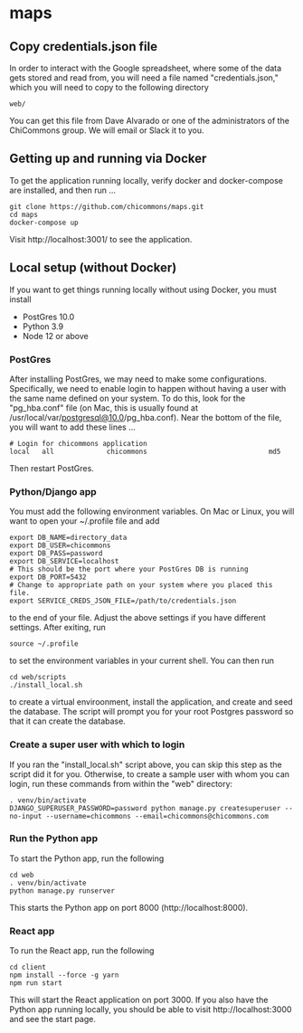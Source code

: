 # maps
          
## Copy credentials.json file

In order to interact with the Google spreadsheet, where some of the data gets stored and read from, you will need a file named "credentials.json," which you will need to copy to the following directory

```
web/
```

You can get this file from Dave Alvarado or one of the administrators of the ChiCommons group.  We will email or Slack it to you.
   
## Getting up and running via Docker 
 
To get the application running locally, verify docker and docker-compose are installed, and then run ...

```
git clone https://github.com/chicommons/maps.git
cd maps
docker-compose up
```

Visit http://localhost:3001/ to see the application.
 
## Local setup (without Docker)

If you want to get things running locally without using Docker, you must install

- PostGres 10.0
- Python 3.9
- Node 12 or above

### PostGres

After installing PostGres, we may need to make some configurations.  Specifically, we need to enable login to happen without having a user with the same name defined on your system.  To do this, look for the "pg_hba.conf" file (on Mac, this is usually found at /usr/local/var/postgresql@10.0/pg_hba.conf).  Near the bottom of the file, you will want to add these lines ...
 
```
# Login for chicommons application
local   all             chicommons                              md5
```

Then restart PostGres.

### Python/Django app 

You must add the following environment variables.  On Mac or Linux, you will want to open your ~/.profile file and add

```
export DB_NAME=directory_data
export DB_USER=chicommons
export DB_PASS=password
export DB_SERVICE=localhost
# This should be the port where your PostGres DB is running
export DB_PORT=5432
# Change to appropriate path on your system where you placed this file.
export SERVICE_CREDS_JSON_FILE=/path/to/credentials.json
```

to the end of your file.  Adjust the above settings if you have different settings.  After exiting, run

```
source ~/.profile
```

to set the environment variables in your current shell.  You can then run

```
cd web/scripts
./install_local.sh
```

to create a virtual enviroonment, install the application, and create and seed the database.  The script will prompt you for your root Postgres password so that it can create the database.

### Create a super user with which to login

If you ran the "install_local.sh" script above, you can skip this step as the script did it for you.  Otherwise, to create a sample user with whom you can login, run these commands from within the "web" directory:

```
. venv/bin/activate
DJANGO_SUPERUSER_PASSWORD=password python manage.py createsuperuser --no-input --username=chicommons --email=chicommons@chicommons.com
```

### Run the Python app

To start the Python app, run the following

```
cd web
. venv/bin/activate
python manage.py runserver
```
 
This starts the Python app on port 8000 (http://localhost:8000).  

### React app

To run the React app, run the following

```
cd client
npm install --force -g yarn
npm run start
```

This will start the React application on port 3000.  If you also have the Python app running locally, you should be able to visit http://localhost:3000 and see the start page.


